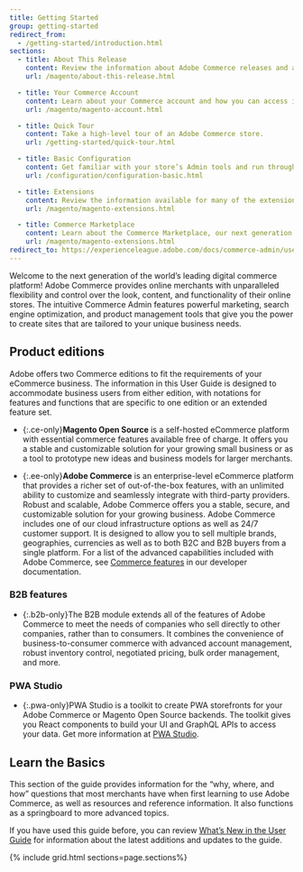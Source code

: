 ```yaml
---
title: Getting Started
group: getting-started
redirect_from:
  - /getting-started/introduction.html
sections:
  - title: About This Release
    content: Review the information about Adobe Commerce releases and access detailed release documentation.
    url: /magento/about-this-release.html

  - title: Your Commerce Account
    content: Learn about your Commerce account and how you can access information about your Commerce products and services.
    url: /magento/magento-account.html

  - title: Quick Tour
    content: Take a high-level tour of an Adobe Commerce store.
    url: /getting-started/quick-tour.html

  - title: Basic Configuration
    content: Get familiar with your store’s Admin tools and run through the basic configuration settings.
    url: /configuration/configuration-basic.html

  - title: Extensions
    content: Review the information available for many of the extensions developed and released by Adobe. Understand the functionality for each of these extensions and link to installation instructions and detailed configuration information.
    url: /magento/magento-extensions.html

  - title: Commerce Marketplace
    content: Learn about the Commerce Marketplace, our next generation application store that offers merchants a curated selection of eCommerce solutions. It offers a selection of extensions that are available for free, as well as those that are for sale.
    url: /magento/magento-extensions.html
redirect_to: https://experienceleague.adobe.com/docs/commerce-admin/user-guides/home.html
---
```


Welcome to the next generation of the world’s leading digital commerce platform! Adobe Commerce provides online merchants with unparalleled flexibility and control over the look, content, and functionality of their online stores. The intuitive Commerce Admin features powerful marketing, search engine optimization, and product management tools that give you the power to create sites that are tailored to your unique business needs.

## Product editions

Adobe offers two Commerce editions to fit the requirements of your eCommerce business. The information in this User Guide is designed to accommodate business users from either edition, with notations for features and functions that are specific to one edition or an extended feature set.

- {:.ce-only}**Magento Open Source** is a self-hosted eCommerce platform with essential commerce features available free of charge. It offers you a stable and customizable solution for your growing small business or as a tool to prototype new ideas and business models for larger merchants.

- {:.ee-only}**Adobe Commerce** is an enterprise-level eCommerce platform that provides a richer set of out-of-the-box features, with an unlimited ability to customize and seamlessly integrate with third-party providers. Robust and scalable, Adobe Commerce offers you a stable, secure, and customizable solution for your growing business. Adobe Commerce includes one of our cloud infrastructure options as well as 24/7 customer support. It is designed to allow you to sell multiple brands, geographies, currencies as well as to both B2C and B2B buyers from a single platform. For a list of the advanced capabilities included with Adobe Commerce, see [Commerce features](https://devdocs.magento.com/release/commerce-features.html) in our developer documentation.

### B2B features

- {:.b2b-only}The B2B module extends all of the features of Adobe Commerce to meet the needs of companies who sell directly to other companies, rather than to consumers. It combines the convenience of business-to-consumer commerce with advanced account management, robust inventory control, negotiated pricing, bulk order management, and more.

### PWA Studio

- {:.pwa-only}PWA Studio is a toolkit to create PWA storefronts for your Adobe Commerce or Magento Open Source backends. The toolkit gives you React components to build your UI and GraphQL APIs to access your data. Get more information at [PWA Studio](https://developer.adobe.com/commerce/pwa-studio/).

## Learn the Basics

This section of the guide provides information for the “why, where, and how” questions that most merchants have when first learning to use Adobe Commerce, as well as resources and reference information. It also functions as a springboard to more advanced topics.

If you have used this guide before, you can review [What’s New in the User Guide](https://docs.magento.com/user-guide/whats-new.html) for information about the latest additions and updates to the guide.

{% include grid.html sections=page.sections%}

